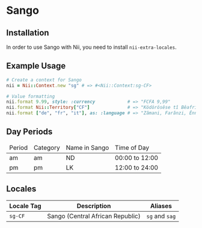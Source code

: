 <!-- This file has been generated. Source: src/docs/languages/_template.md.erb -->

# Sango

## Installation

In order to use Sango with Nii, you need to install `nii-extra-locales`.

## Example Usage

``` ruby
# Create a context for Sango
nii = Nii::Context.new "sg" # => #<Nii::Context:sg-CF>

# Value formatting
nii.format 9.99, style: :currency            # => "FCFA 9,99"
nii.format Nii::Territory["CF"]              # => "Ködörösêse tî Bêafrîka"
nii.format ["de", "fr", "it"], as: :language # => "Zâmani, Farânzi, Ênnde"
```

## Day Periods


<table>
  <thead>
    <tr>
      <td>Period</td>
      <td>Category</td>
      <td>Name in Sango</td>
      <td>Time of Day</td>
    </tr>
  </thead>
  <tbody>
    <tr>
      <td>am</td>
      <td>am</td>
      <td>ND</td>
      <td>00:00 to 12:00</td>
    </tr>
    <tr>
      <td>pm</td>
      <td>pm</td>
      <td>LK</td>
      <td>12:00 to 24:00</td>
    </tr>
  </tbody>
</table>



## Locales

<table>
  <thead>
    <tr>
      <th>Locale Tag</th>
      <th>Description</th>
      <th>Aliases</th>
    </tr>
  </thead>
  <tbody>
    <tr>
      <td><code>sg-CF</code></td>
      <td>Sango (Central African Republic)</td>
      <td><code>sg</code> and <code>sag</code></td>
    </tr>
  </tbody>
</table>

